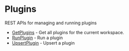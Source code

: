 # Plugins

REST APIs for managing and running plugins


* [GetPlugins](getplugins.md) - Get all plugins for the current workspace.
* [RunPlugin](runplugin.md) - Run a plugin
* [UpsertPlugin](upsertplugin.md) - Upsert a plugin